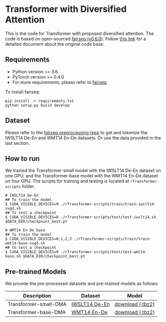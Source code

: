 # Transformer with Diversified Attention

This is the code for Transformer with proposed diversified attention. The code is based on open-sourced [fairseq (v0.6.0)](https://github.com/pytorch/fairseq/tree/v0.6.0). Follow [this link](https://fairseq.readthedocs.io/) for a detailed document about the original code base.


## Requirements
* Python version >= 3.6
* PyTorch version >= 0.4.0
* For more requirements, please refer to [fairseq](https://github.com/pytorch/fairseq/tree/v0.6.0)

To install fairseq:
```
pip install -r requirements.txt
python setup.py build develop
```

## Dataset
Please refer to the [fairseq preprocessing repo](https://github.com/zhuohan123/macaron-net/tree/master/translation/macaron-scripts/data-preprocessing) to get and tokenize the IWSLT14 De-En and WMT14 En-De datasets. 
Or use the data provided in the last section.

## How to run

We trained the Transformer-small model with the IWSLT14 De-En dataset on one GPU, and 
the Transformer-base model with the WMT14 En-De dataset on four GPU.
The scripts for training and testing is located at `rTransformer-scripts` folder. 
```
# IWSLT14 De-En
## To train the model
$ CUDA_VISIBLE_DEVICES=0 ./rTransformer-scripts/train/train-iwslt14-svgd.sh
## To test a checkpoint
$ CUDA_VISIBLE_DEVICES=0 ./rTransformer-scripts/test/test-iwslt14.sh $DATA_DIR/checkpoint_best.pt

# WMT14 En-De base
## To train the model
$ CUDA_VISIBLE_DEVICES=0,1,2,3 ./rTransformer-scripts/train/train-wmt14-base-svgd.sh
## To test a checkpoint
$ CUDA_VISIBLE_DEVICES=0 ./rTransformer-scripts/test/test-wmt14-base.sh $DATA_DIR/checkpoint_best.pt

```

## Pre-trained Models
We provide the pre-processed datasets and pre-trained models as follows:

Description | Dataset | Model 
---|---|---
Transformer-small-DMA | [IWSLT14 De-En](https://drive.google.com/file/d/1f7SlKFwG4PaVVsZsmQC-LhuX3O1U-H6w/view?usp=sharing) | [download (.tbz2)](https://drive.google.com/file/d/1RwpowMpJYBxrA0-BTqu_cGjdo7JBuquJ/view?usp=sharing)
Transformer-base-DMA | [WMT14 En-De]() | [download (.tbz2)](https://drive.google.com/file/d/1o6BMMo3RMh90JcHb3tOonZywho9XjGeM/view?usp=sharing)